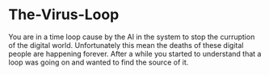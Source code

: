 # The-Virus-Loop

You are in a time loop cause by the AI in the system to stop the curruption of the digital world. Unfortunately this mean the
deaths of these digital people are happening forever. After a while you started to understand that a loop was going on and wanted to 
find the source of it.
